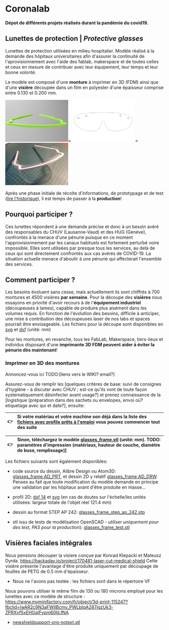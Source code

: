 # Coronalab

**Dépot de différents projets réalisés durant la pandémie du covid19.**

## Lunettes de protection | _Protective glasses_

Lunettes de protection utilisées en milieu hospitalier. Modèle réalisé à la demande des hôpitaux universitaires afin d'assurer la continuité de l'aprovisionnement avec l'aide des fablab, makerspace et de toutes celles et ceux en mesure de contribuer avec leur équipement, leur temps et leur bonne volonté.

Le modèle est composé d'une **monture** à imprimer en 3D (FDM) ainsi que d'une **visière** découpée dans un film en polyester d'une épaisseur comprise entre 0.130 et 0.200 mm.


<img src="media/frame.jpg" width="200" />*+*
<img src="media/thumb_frame_lenses.png" width="200" />*=*
<img src="media/glasses_assembled.jpg" title="prototype imprimé et découpé par Matthieu Borgognon" width="200" />


Après une phase initiale de récolte d'informations, de prototypage et de test ([lire l'historique](historique.md)), il est temps de passer à la **production**!

## Pourquoi participer ?

Ces lunettes répondent à une demande précise et donc à un besoin avéré des responsables du CHUV (Lausanne-Vaud) et des HUG (Genève), confrontés à la menace d'une pénurie puisque en ce moment l'approvisionnement par les canaux habituels est fortement perturbé voire impossible.
Elles sont utilisées par presque tous les services, au delà de ceux qui sont directement confrontés aux cas avérés de COVID-19. La situation actuelle menace d'aboutir à une pénurie qui affecterait l'ensemble des services.

## Comment participer ?

Les besoins évoluent sans cesse, mais actuellement ils sont chiffrés à 700 montures et 4500 visières **par semaine**.
Pour la découpe des **visières** nous essayons en priorité d'avoir recours à de l'**équipement industriel** (découpeuses à lames), capable de produire plus aisément dans les volumes requis. En fonction de l'évolution des besoins, difficile à anticiper, une mise à contribution des découpeuses laser de nos labs et spaces pourrait être envisageable. Les fichiers pour la découpe sont disponibles en [svg](glasses/glasses_lenses.svg) et [dxf](glasses/glasses_lenses.dxf) (unité: mm)

Pour les montures, en revanche, tous les FabLab, Makerspace, tiers-lieux et individus disposant d'une **imprimante 3D FDM peuvent aider à éviter la pénurie dès maintenant**!

### Imprimer en 3D des **montures**

Annoncez-vous ici TODO:[liens vers le WIKI? email?]

Assurez-vous de remplir les [quelques critères de base: suivi de consignes d'hygiène - à discuter avec CHUV ; est-ce qu'ils vont de toute façon systematiquement désinfecter avant usage?] et prenez connaissance de la [logistique (préparation dans des sachets ou envelopes, envoi où? etiquetage avec qui et date?], ensuite:

| 👉 | Si votre matériau et votre machine son déjà dans la liste des [fichiers avec profile prêts à l'emploi](https://github.com/FabLabRenens/Coronalab/wiki/Print-profiles) vous pouvez commencer tout des suite |
| ---- | :---- |

| 👉 | Sinon, téléchargez le modèle [glasses_frame.stl](glasses/glasses_frame.stl) (unité: mm). TODO:  paramètres d'impression (matériaux, hauteur de couche, diamètre de buse, remplissage)] |
| ---- | :---- |


Les fichiers suivants sont également disponibles:

- code source du dessin, Alibre Design ou Atom3D: [glasses_frame.AD_PRT](glasses/glasses_frame.AD_PRT), et dessin 2D y relatif [glasses_frame.AD_DRW](glasses/glasses_frame.AD_DRW). Penses au fait que toute modification du modèle demande en principe une validation par les hôpitaux avant d'être produite en masse...

- profil 2D: [dxf 14](glasses/glasses_frame.dxf) et [svg](glasses/glasses_frame.svg) (en cas de doutes sur l'échelle/les unités utilisées: largeur totale de l'objet réel 121.4 mm)
- dessin au format STEP AP 242: [glasses_frame_step_ap_242.stp](glasses/glasses_frame_step_ap_242.stp)
- stl issu de tests de modélisation OpenSCAD - *utiliser uniquement pour des test, PAS pour la production*): [glasses_frame_test.stl](glasses/glasses_frame_test.stl)



## Visières faciales intégrales

Nous pensions découper la visiere conçue par Konrad Klepacki et Mateusz Dyrda.
https://hackaday.io/project/170481-laser-cut-medical-shield
Cette visière présente l'avantage d'être produite uniquement par découpage de feuilles de PETG de 0.5 mm d'épaisseur.

- Nous ne l'avons pas testée : les fichiers sont dans le répertoire VF

Nous pouvons utiliser le même film de 130 ou 180 microns employé pour les lunettes avec ce modéle de structure :
https://www.myminifactory.com/fr/object/3d-print-115247?fbclid=IwAR2c9N3aFWIlBcmv_PWLbtqA287igzUk3-ZPRXvf5xEHGqIFypm60IjLfNA

- [newshieldsupport-org-notext.stl](ns/newshieldsupport-org-notext.stl)
	


